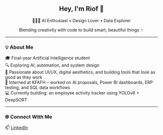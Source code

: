 <h2 align="center">Hey, I'm Riof 👋</h2>
<p align="center">
  👩🏻‍💻 AI Enthusiast • Design Lover • Data Explorer  
</p>
<p align="center">
  Blending creativity with code to build smart, beautiful things ✨
</p>

---

### 💡 About Me  
🎓 Final-year Artificial Intelligence student  
🔍 Exploring AI, automation, and system design  
🎨 Passionate about UI/UX, digital aesthetics, and building tools that *look* as good as they work  
🏥 Interned at KFAFH – worked on AI proposals, Power BI dashboards, ERP testing, and SQL data workflows  
💻 Currently building: an employee activity tracker using YOLOv8 + DeepSORT  

---

### 🌐 Connect With Me  
📫 [LinkedIn](https://www.linkedin.com/in/riof-alzahrani-b5b65629a/)
